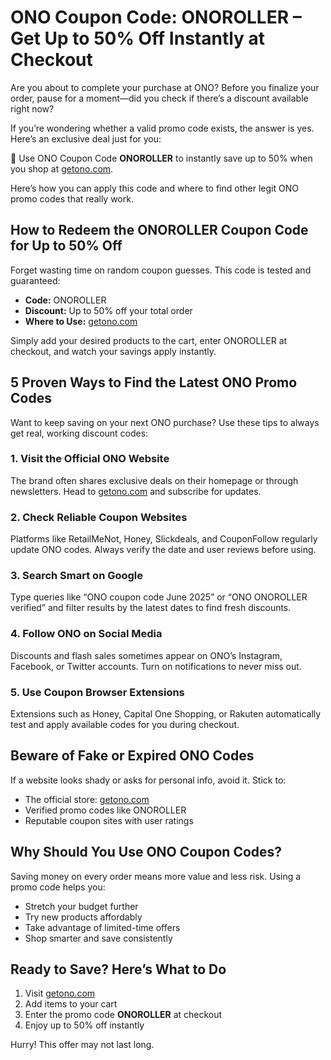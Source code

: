 <h1>ONO Coupon Code: ONOROLLER – Get Up to 50% Off Instantly at Checkout</h1>
<p>Are you about to complete your purchase at ONO? Before you finalize your order, pause for a moment—did you check if there’s a discount available right now?</p>
<p>If you’re wondering whether a valid promo code exists, the answer is yes. Here’s an exclusive deal just for you:</p>
<p>🎉 Use ONO Coupon Code <strong>ONOROLLER</strong> to instantly save up to 50% when you shop at <a href="https://getono.com/?sca_ref=8749437.b5DoJBfzGq" target="_blank" rel="noopener noreferrer">getono.com</a>.</p>
<p>Here’s how you can apply this code and where to find other legit ONO promo codes that really work.</p>
<h2>How to Redeem the ONOROLLER Coupon Code for Up to 50% Off</h2>
<p>Forget wasting time on random coupon guesses. This code is tested and guaranteed:</p>
<ul>
<li><strong>Code:</strong> ONOROLLER</li>
<li><strong>Discount:</strong> Up to 50% off your total order</li>
<li><strong>Where to Use:</strong> <a href="https://getono.com/?sca_ref=8749437.b5DoJBfzGq" target="_blank" rel="noopener noreferrer">getono.com</a></li>
</ul>
<p>Simply add your desired products to the cart, enter ONOROLLER at checkout, and watch your savings apply instantly.</p>
<h2>5 Proven Ways to Find the Latest ONO Promo Codes</h2>
<p>Want to keep saving on your next ONO purchase? Use these tips to always get real, working discount codes:</p>
<h3>1. Visit the Official ONO Website</h3>
<p>The brand often shares exclusive deals on their homepage or through newsletters. Head to <a href="https://getono.com/?sca_ref=8749437.b5DoJBfzGq" target="_blank" rel="noopener noreferrer">getono.com</a> and subscribe for updates.</p>
<h3>2. Check Reliable Coupon Websites</h3>
<p>Platforms like RetailMeNot, Honey, Slickdeals, and CouponFollow regularly update ONO codes. Always verify the date and user reviews before using.</p>
<h3>3. Search Smart on Google</h3>
<p>Type queries like “ONO coupon code June 2025” or “ONO ONOROLLER verified” and filter results by the latest dates to find fresh discounts.</p>
<h3>4. Follow ONO on Social Media</h3>
<p>Discounts and flash sales sometimes appear on ONO’s Instagram, Facebook, or Twitter accounts. Turn on notifications to never miss out.</p>
<h3>5. Use Coupon Browser Extensions</h3>
<p>Extensions such as Honey, Capital One Shopping, or Rakuten automatically test and apply available codes for you during checkout.</p>
<h2>Beware of Fake or Expired ONO Codes</h2>
<p>If a website looks shady or asks for personal info, avoid it. Stick to:</p>
<ul>
<li>The official store: <a href="https://getono.com/?sca_ref=8749437.b5DoJBfzGq" target="_blank" rel="noopener noreferrer">getono.com</a></li>
<li>Verified promo codes like ONOROLLER</li>
<li>Reputable coupon sites with user ratings</li>
</ul>
<h2>Why Should You Use ONO Coupon Codes?</h2>
<p>Saving money on every order means more value and less risk. Using a promo code helps you:</p>
<ul>
<li>Stretch your budget further</li>
<li>Try new products affordably</li>
<li>Take advantage of limited-time offers</li>
<li>Shop smarter and save consistently</li>
</ul>
<h2>Ready to Save? Here’s What to Do</h2>
<ol>
<li>Visit <a href="https://getono.com/?sca_ref=8749437.b5DoJBfzGq" target="_blank" rel="noopener noreferrer">getono.com</a></li>
<li>Add items to your cart</li>
<li>Enter the promo code <strong>ONOROLLER</strong> at checkout</li>
<li>Enjoy up to 50% off instantly</li>
</ol>
<p>Hurry! This offer may not last long.</p>
</article>
</body>
</html>
